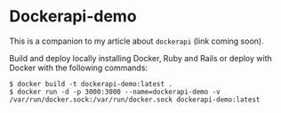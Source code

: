 # Dockerapi-demo

This is a companion to my article about `dockerapi` (link coming soon).

Build and deploy locally installing Docker, Ruby and Rails or deploy with Docker with the following commands:

```shell
$ docker build -t dockerapi-demo:latest .
$ docker run -d -p 3000:3000 --name=dockerapi-demo -v /var/run/docker.sock:/var/run/docker.sock dockerapi-demo:latest
```